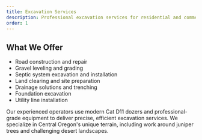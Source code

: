 ```yaml
---
title: Excavation Services
description: Professional excavation services for residential and commercial projects in Central Oregon.
order: 1
---
```


## What We Offer

- Road construction and repair
- Gravel leveling and grading
- Septic system excavation and installation
- Land clearing and site preparation
- Drainage solutions and trenching
- Foundation excavation
- Utility line installation

Our experienced operators use modern Cat D11 dozers and professional-grade equipment to deliver precise, efficient excavation services. We specialize in Central Oregon's unique terrain, including work around juniper trees and challenging desert landscapes.

